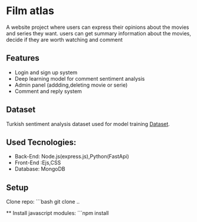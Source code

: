 # Film atlas
A website project where users can express their opinions about the movies and series they want.
users can get summary information about the movies, decide if they are worth watching and comment

## Features
- Login and sign up system
- Deep learning model for comment sentiment analysis
- Admin panel (addding,deleting movie or serie)
- Comment and reply system
## Dataset
Turkish sentiment analysis dataset used for model training 
 [Dataset](https://www.kaggle.com/datasets/mustfkeskin/turkish-movie-sentiment-analysis-dataset).

## Used Tecnologies:
- Back-End: Node.js(express.js),Python(FastApi)
- Front-End :Ejs,CSS
- Database: MongoDB
## Setup
Clone repo:
´´´bash
  git clone ..

** Install javascript modules:
´´´npm install
